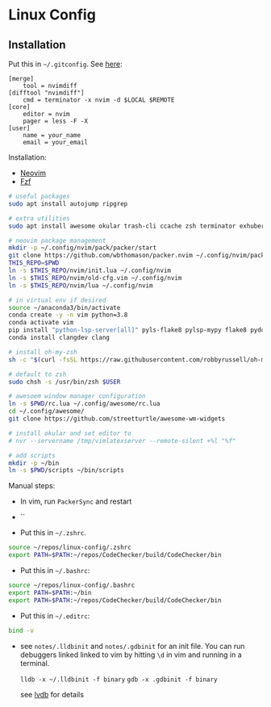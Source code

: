 # Linux Config

## Installation

Put this in `~/.gitconfig`. See [here](https://github.com/neovim/neovim/issues/2377):

    [merge]
        tool = nvimdiff
    [difftool "nvimdiff"] 
        cmd = terminator -x nvim -d $LOCAL $REMOTE
    [core]
        editor = nvim
        pager = less -F -X
    [user]
        name = your_name
        email = your_email

Installation:

* [Neovim](https://github.com/neovim/neovim)
* [Fzf](https://github.com/junegunn/fzf)

```bash
# useful packages
sudo apt install autojump ripgrep

# extra utilities
sudo apt install awesome okular trash-cli ccache zsh terminator exhuberant-ctags htop ninja-build libliajit-5.1-dev

# neovim package management
mkdir -p ~/.config/nvim/pack/packer/start
git clone https://github.com/wbthomason/packer.nvim ~/.config/nvim/pack/packer/start 
THIS_REPO=$PWD
ln -s $THIS_REPO/nvim/init.lua ~/.config/nvim
ln -s $THIS_REPO/nvim/old-cfg.vim ~/.config/nvim
ln -s $THIS_REPO/nvim/lua ~/.config/nvim

# in virtual env if desired
source ~/anaconda3/bin/activate
conda create -y -n vim python=3.8
conda activate vim
pip install "python-lsp-server[all]" pyls-flake8 pylsp-mypy flake8 pydocstyle pylint mypy
conda install clangdev clang

# install oh-my-zsh
sh -c "$(curl -fsSL https://raw.githubusercontent.com/robbyrussell/oh-my-zsh/master/tools/install.sh)"

# default to zsh
sudo chsh -s /usr/bin/zsh $USER

# awesoem window manager configuration
ln -s $PWD/rc.lua ~/.config/awesome/rc.lua
cd ~/.config/awesome/
git clone https://github.com/streetturtle/awesome-wm-widgets

# install okular and set editor to 
# nvr --servername /tmp/vimlatexserver --remote-silent +%l "%f"

# add scripts
mkdir -p ~/bin
ln -s $PWD/scripts ~/bin/scripts
```

Manual steps:

* In vim, run `PackerSync` and restart

* ``

* Put this in `~/.zshrc`.

```bash
source ~/repos/linux-config/.zshrc
export PATH=$PATH:~/repos/CodeChecker/build/CodeChecker/bin
```

* Put this in `~/.bashrc`:

```bash
source ~/repos/linux-config/.bashrc
export PATH=$PATH:~/bin
export PATH=$PATH:~/repos/CodeChecker/build/CodeChecker/bin
```

* Put this in `~/.editrc`:

```bash
bind -v
```

* see ``notes/.lldbinit`` and ``notes/.gdbinit`` for an init file. You can run
  debuggers linked linked to vim by hitting ``\d`` in vim and running in a terminal.

  ```lldb -x ~/.lldbinit -f binary```
  ```gdb -x .gdbinit -f binary```

  see [lvdb](https://github.com/esquires/lvdb) for details
